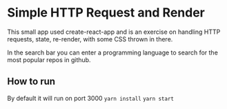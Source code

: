 # Simple HTTP Request and Render

This small app used create-react-app and is an exercise on handling HTTP requests, state, re-render, with some CSS thrown in there.

In the search bar you can enter a programming language to search for the most popular repos in github.

## How to run

By default it will run on port 3000
`yarn install`
`yarn start`
